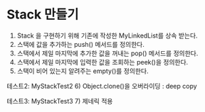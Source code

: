# Stack 만들기

1) Stack 을 구현하기 위해 기존에 작성한 MyLinkedList를 상속 받는다.
2) 스택에 값을 추가하는 push() 메서드를 정의한다.
3) 스택에서 제일 마지막에 추가한 값을 꺼내는 pop() 메서드를 정의한다.
4) 스택에서 제일 마지막에 입력한 값을 조회하는 peek()을 정의한다.
5) 스택이 비어 있는지 알려주는 empty()를 정의한다.

테스트2: MyStackTest2
6) Object.clone()을 오버라이딩 : deep copy

테스트3: MyStackTest3
7) 제네릭 적용



